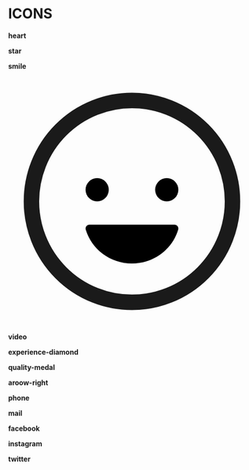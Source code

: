 

#  ICONS   #

**heart**



**star**



**smile**


<svg xmlns="http://www.w3.org/2000/svg" class="happy-icon" viewBox="0 0 512 512"><title>Happy</title><circle cx="184" cy="232" r="24"/><path d="M256.05 384c-45.42 0-83.62-29.53-95.71-69.83a8 8 0 017.82-10.17h175.69a8 8 0 017.82 10.17c-11.99 40.3-50.2 69.83-95.62 69.83z"/><circle cx="328" cy="232" r="24"/><circle cx="256" cy="256" r="208" fill="none" stroke="currentColor" stroke-miterlimit="10" stroke-width="32"/></svg>


**video**


**experience-diamond**


**quality-medal**


**aroow-right**


**phone**

**mail**

**facebook**

**instagram**

**twitter**

